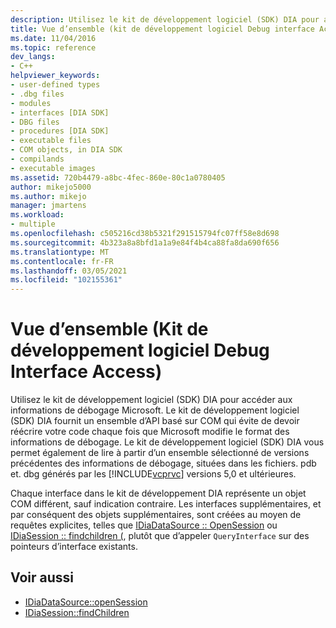 ```yaml
---
description: Utilisez le kit de développement logiciel (SDK) DIA pour accéder aux informations de débogage Microsoft.
title: Vue d’ensemble (kit de développement logiciel Debug interface Access) | Microsoft Docs
ms.date: 11/04/2016
ms.topic: reference
dev_langs:
- C++
helpviewer_keywords:
- user-defined types
- .dbg files
- modules
- interfaces [DIA SDK]
- DBG files
- procedures [DIA SDK]
- executable files
- COM objects, in DIA SDK
- compilands
- executable images
ms.assetid: 720b4479-a8bc-4fec-860e-80c1a0780405
author: mikejo5000
ms.author: mikejo
manager: jmartens
ms.workload:
- multiple
ms.openlocfilehash: c505216cd38b5321f291515794fc07ff58e8d698
ms.sourcegitcommit: 4b323a8a8bfd1a1a9e84f4b4ca88fa8da690f656
ms.translationtype: MT
ms.contentlocale: fr-FR
ms.lasthandoff: 03/05/2021
ms.locfileid: "102155361"
---
```

# <a name="overview-debug-interface-access-sdk"></a>Vue d’ensemble (Kit de développement logiciel Debug Interface Access)
Utilisez le kit de développement logiciel (SDK) DIA pour accéder aux informations de débogage Microsoft. Le kit de développement logiciel (SDK) DIA fournit un ensemble d’API basé sur COM qui évite de devoir réécrire votre code chaque fois que Microsoft modifie le format des informations de débogage. Le kit de développement logiciel (SDK) DIA vous permet également de lire à partir d’un ensemble sélectionné de versions précédentes des informations de débogage, situées dans les fichiers. pdb et. dbg générés par les [!INCLUDE[vcprvc](../../code-quality/includes/vcprvc_md.md)] versions 5,0 et ultérieures.

 Chaque interface dans le kit de développement DIA représente un objet COM différent, sauf indication contraire. Les interfaces supplémentaires, et par conséquent des objets supplémentaires, sont créées au moyen de requêtes explicites, telles que [IDiaDataSource :: OpenSession](../../debugger/debug-interface-access/idiadatasource-opensession.md) ou [IDiaSession :: findchildren (](../../debugger/debug-interface-access/idiasession-findchildren.md), plutôt que d’appeler `QueryInterface` sur des pointeurs d’interface existants.

## <a name="see-also"></a>Voir aussi
- [IDiaDataSource::openSession](../../debugger/debug-interface-access/idiadatasource-opensession.md)
- [IDiaSession::findChildren](../../debugger/debug-interface-access/idiasession-findchildren.md)
